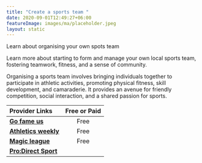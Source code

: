 ```yaml
---
title: "Create a sports team "
date: 2020-09-01T12:49:27+06:00
featureImage: images/ma/placeholder.jpeg
layout: static
---
```


Learn about organising your own spots team

Learn more about starting to form and manage your own local sports team, fostering teamwork, fitness, and a sense of community.

Organising a sports team involves bringing individuals together to participate in athletic activities, promoting physical fitness, skill development, and camaraderie. It provides an avenue for friendly competition, social interaction, and a shared passion for sports.

| Provider Links      | Free or Paid  |  
| :-----------          | :--------------:      |  
| [**Go fame us**](https://www.gofameus.com/starting-your-own-sports-team/) | Free | 
| [**Athletics weekly**](https://athleticsweekly.com/aw-promotion/the-many-benefits-of-getting-involved-in-team-sports-1039958472/) | Free  | 
| [**Magic league**](https://www.magicleague.co.uk/league-management-advice-guidance/how-to-start-a-sports-league/) | Free  | 
| [**Pro:Direct Sport**](https://www.prodirectsport.com) |  | 
  

<br/><br/>






